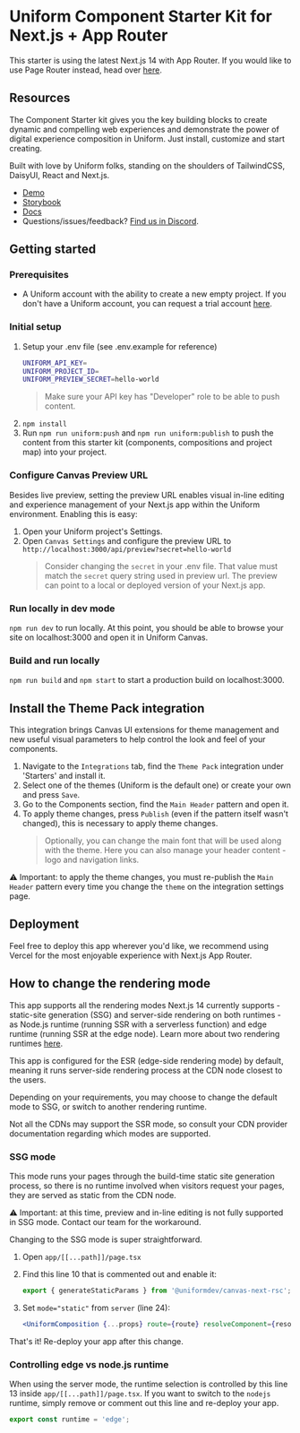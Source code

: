 # Uniform Component Starter Kit for Next.js + App Router

This starter is using the latest Next.js 14 with App Router. If you would like to use Page Router instead, head over [here](https://github.com/uniformdev/uniform-component-starter-kit/).

## Resources

The Component Starter kit gives you the key building blocks to create dynamic and compelling web experiences and demonstrate the power of digital experience composition in Uniform. Just install, customize and start creating.

Built with love by Uniform folks, standing on the shoulders of TailwindCSS, DaisyUI, React and Next.js.

- [Demo](https://csk-next-approuter.vercel.app)
- [Storybook](https://components-storybook.uniform.app/)
- [Docs](https://docs.uniform.app/docs/learn/tutorials/nextjs-app-router)
- Questions/issues/feedback? [Find us in Discord](https://unfrm.to/discord).

## Getting started

### Prerequisites

- A Uniform account with the ability to create a new empty project. If you don't have a Uniform account, you can request a trial account [here](https://uniform.dev/try).

### Initial setup

1. Setup your .env file (see .env.example for reference)
   ```bash
   UNIFORM_API_KEY=
   UNIFORM_PROJECT_ID=
   UNIFORM_PREVIEW_SECRET=hello-world
   ```
   > Make sure your API key has "Developer" role to be able to push content.
2. `npm install`
3. Run `npm run uniform:push` and `npm run uniform:publish` to push the content from this starter kit (components, compositions and project map) into your project.

### Configure Canvas Preview URL

Besides live preview, setting the preview URL enables visual in-line editing and experience management of your Next.js app within the Uniform environment. Enabling this is easy:

1. Open your Uniform project's Settings.
1. Open `Canvas Settings` and configure the preview URL to `http://localhost:3000/api/preview?secret=hello-world`
   > Consider changing the `secret` in your .env file. That value must match the `secret` query string used in preview url. The preview can point to a local or deployed version of your Next.js app.

### Run locally in dev mode

`npm run dev` to run locally.
At this point, you should be able to browse your site on localhost:3000 and open it in Uniform Canvas.

### Build and run locally

`npm run build` and `npm start` to start a production build on localhost:3000.

## Install the Theme Pack integration

This integration brings Canvas UI extensions for theme management and new useful visual parameters to help control the look and feel of your components.

1. Navigate to the `Integrations` tab, find the `Theme Pack` integration under 'Starters' and install it.
2. Select one of the themes (Uniform is the default one) or create your own and press `Save`.
3. Go to the Components section, find the `Main Header` pattern and open it.
4. To apply theme changes, press `Publish` (even if the pattern itself wasn't changed), this is necessary to apply theme changes.
   > Optionally, you can change the main font that will be used along with the theme.
   > Here you can also manage your header content - logo and navigation links.

⚠️ Important: to apply the theme changes, you must re-publish the `Main Header` pattern every time you change the `theme` on the integration settings page.

## Deployment

Feel free to deploy this app wherever you'd like, we recommend using Vercel for the most enjoyable experience with Next.js App Router.

## How to change the rendering mode

This app supports all the rendering modes Next.js 14 currently supports - static-site generation (SSG) and server-side rendering on both runtimes - as Node.js runtime (running SSR with a serverless function) and edge runtime (running SSR at the edge node). Learn more about two rendering runtimes [here](https://nextjs.org/docs/app/building-your-application/rendering/edge-and-nodejs-runtimes).

This app is configured for the ESR (edge-side rendering mode) by default, meaning it runs server-side rendering process at the CDN node closest to the users.

Depending on your requirements, you may choose to change the default mode to SSG, or switch to another rendering runtime.

Not all the CDNs may support the SSR mode, so consult your CDN provider documentation regarding which modes are supported.

### SSG mode

This mode runs your pages through the build-time static site generation process, so there is no runtime involved when visitors request your pages, they are served as static from the CDN node.

⚠️ Important: at this time, preview and in-line editing is not fully supported in SSG mode. Contact our team for the workaround.

Changing to the SSG mode is super straightforward.

1. Open `app/[[...path]]/page.tsx`

2. Find this line 10 that is commented out and enable it:

   ```typescript
   export { generateStaticParams } from '@uniformdev/canvas-next-rsc';
   ```

3. Set `mode="static"` from `server` (line 24):
   ```jsx
   <UniformComposition {...props} route={route} resolveComponent={resolveComponent} mode="static" />
   ```

That's it! Re-deploy your app after this change.

### Controlling edge vs node.js runtime

When using the server mode, the runtime selection is controlled by this line 13 inside `app/[[...path]]/page.tsx`. If you want to switch to the `nodejs` runtime, simply remove or comment out this line and re-deploy your app.

```typescript
export const runtime = 'edge';
```
